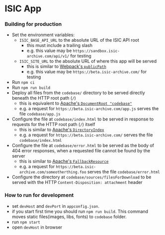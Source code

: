 ISIC App
===================

### Building for production
- Set the environment variables:
  - `ISIC_BASE_API_URL` to the absolute URL of the ISIC API root
    - this must include a trailing slash
    - e.g. this value may be `https://sandbox.isic-archive.com/api/v1/` for testing
  - `ISIC_SITE_URL` to the absolute URL of where this app will be served
    - this is similar to [Webpack's `publicPath`](https://webpack.js.org/configuration/output#outputpublicpath)
    - e.g. this value may be `https://beta.isic-archive.com/` for testing
- Run `npm ci`
- Run `npm run build`
- Deploy all files from the `codebase/` directory to be served directly beneath the HTTP root path (`/`)
  - this is equivalent to [Apache's `DocumentRoot "codebase"`](https://httpd.apache.org/docs/2.4/mod/core.html#documentroot)
  - e.g. a request for `https://beta.isic-archive.com/app.js` serves the file `codebase/app.js`
- Configure the file at `codebase/index.html` to be served in response to requests for the HTTP root path (`/`) itself
  - this is similar to [Apache's `DirectoryIndex`](https://httpd.apache.org/docs/2.4/mod/mod_dir.html#directoryindex)
  - e.g. a request for `https://beta.isic-archive.com/` serves the file `codebase/index.html`
- Configure the file at `codebase/error.html` to be served as the body of 404 error responses, when a requested file cannot be found by the server
  - this is similar to [Apache's `FallbackResource`](https://httpd.apache.org/docs/2.4/mod/mod_dir.html#fallbackresource)
  - e.g. a request for `https://beta.isic-archive.com/someotherthing.foo` serves the file `codebase/error.html`
- Configure the directory at `codebase/sources/filesForDownload` to be served with the HTTP `Content-Disposition: attachment` header

### How to run for development

- set ```devHost``` and ```devPort``` in ```appconfig.json```.
- if you start first time you should run ```npm run build```. This command moves static files(images, libs, fonts) to ```codebase``` folder.
- run ```npm start```
- open ```devHost``` in browser